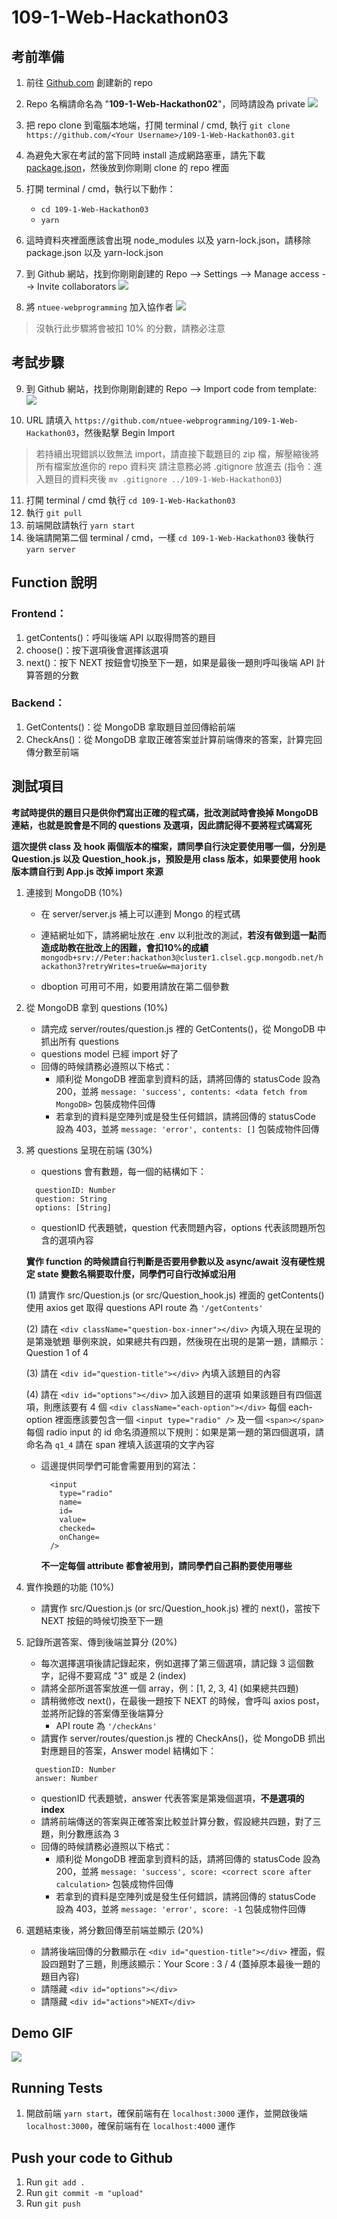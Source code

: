 # 109-1-Web-Hackathon03

<!-- 🚀 [demo video](https://youtu.be/Y-CJbfves4Y) -->

## 考前準備
1. 前往 [Github.com](https://github.com/) 創建新的 repo
2. Repo 名稱請命名為 "**109-1-Web-Hackathon02**"，同時請設為 private
    ![](https://i.imgur.com/f9Emt0Q.png)
   
3. 把 repo clone 到電腦本地端，打開 terminal / cmd, 執行 `git clone https://github.com/<Your Username>/109-1-Web-Hackathon03.git`

4. 為避免大家在考試的當下同時 install 造成網路塞車，請先下載 [package.json](https://drive.google.com/file/d/1z_xm1WhudFH0uxCIm0YrRvMhSnUB8XPn/view?usp=sharing)，然後放到你剛剛 clone 的 repo 裡面

5. 打開 terminal / cmd，執行以下動作：
    * `cd 109-1-Web-Hackathon03`
    * `yarn`
    
6. 這時資料夾裡面應該會出現 node_modules 以及 yarn-lock.json，請移除 package.json 以及 yarn-lock.json

7. 到 Github 網站，找到你剛剛創建的 Repo --> Settings --> Manage access --> Invite collaborators 
![](https://i.imgur.com/mIUD76L.png)

8. 將 `ntuee-webprogramming` 加入協作者
![](https://i.imgur.com/OtAGeS7.png)

> 沒執行此步驟將會被扣 10% 的分數，請務必注意

## 考試步驟
9. 到 Github 網站，找到你剛剛創建的 Repo --> Import code from template:
    ![](https://i.imgur.com/GXI2F1p.png)

10. URL 請填入 `https://github.com/ntuee-webprogramming/109-1-Web-Hackathon03`，然後點擊 Begin Import
> 若持續出現錯誤以致無法 import，請直接下載題目的 zip 檔，解壓縮後將所有檔案放進你的 repo 資料夾
> 請注意務必將 .gitignore 放進去 (指令：進入題目的資料夾後 `mv .gitignore ../109-1-Web-Hackathon03`)
    
11. 打開 terminal / cmd 執行 `cd 109-1-Web-Hackathon03`
12. 執行 `git pull`
13. 前端開啟請執行 `yarn start`
14. 後端請開第二個 terminal / cmd，一樣 `cd 109-1-Web-Hackathon03` 後執行 `yarn server`

## Function 說明
### Frontend：
1. getContents()：呼叫後端 API 以取得問答的題目
2. choose()：按下選項後會選擇該選項
3. next()：按下 NEXT 按鈕會切換至下一題，如果是最後一題則呼叫後端 API 計算答題的分數

### Backend：
1. GetContents()：從 MongoDB 拿取題目並回傳給前端
2. CheckAns()：從 MongoDB 拿取正確答案並計算前端傳來的答案，計算完回傳分數至前端

## 測試項目
**考試時提供的題目只是供你們寫出正確的程式碼，批改測試時會換掉 MongoDB 連結，也就是說會是不同的 questions 及選項，因此請記得不要將程式碼寫死**

**這次提供 class 及 hook 兩個版本的檔案，請同學自行決定要使用哪一個，分別是 Question.js 以及 Question_hook.js，預設是用 class 版本，如果要使用 hook 版本請自行到 App.js 改掉 import 來源**

1. 連接到 MongoDB (10%)

    * 在 server/server.js 補上可以連到 Mongo 的程式碼
    * 連結網址如下，請將網址放在 .env 以利批改的測試，**若沒有做到這一點而造成助教在批改上的困難，會扣10%的成績**
    `mongodb+srv://Peter:hackathon3@cluster1.clsel.gcp.mongodb.net/hackathon3?retryWrites=true&w=majority`
    
    * dboption 可用可不用，如要用請放在第二個參數

2. 從 MongoDB 拿到 questions (10%)

    * 請完成 server/routes/question.js 裡的 GetContents()，從 MongoDB 中抓出所有 questions
    * questions model 已經 import 好了
    * 回傳的時候請務必遵照以下格式：
      * 順利從 MongoDB 裡面拿到資料的話，請將回傳的 statusCode 設為 200，並將 `message: 'success', contents: <data fetch from MongoDB>` 包裝成物件回傳
      * 若拿到的資料是空陣列或是發生任何錯誤，請將回傳的 statusCode 設為 403，並將 `message: 'error', contents: []` 包裝成物件回傳

3. 將 questions 呈現在前端 (30%)

    * questions 會有數題，每一個的結構如下：
    ```javascript=
      questionID: Number
      question: String
      options: [String]
    ```
    * questionID 代表題號，question 代表問題內容，options 代表該問題所包含的選項內容
    
    **實作 function 的時候請自行判斷是否要用參數以及 async/await**
    **沒有硬性規定 state 變數名稱要取什麼，同學們可自行改掉或沿用**
    
    (1) 請實作 src/Question.js (or src/Question_hook.js) 裡面的 getContents()
        使用 axios get 取得 questions
        API route 為 `'/getContents'`

    (2) 請在 `<div className="question-box-inner"></div>` 內填入現在呈現的是第幾號題
        舉例來說，如果總共有四題，然後現在出現的是第一題，請顯示：Question 1 of 4

    (3) 請在 `<div id="question-title"></div>` 內填入該題目的內容

    (4) 請在 `<div id="options"></div>` 加入該題目的選項
        如果該題目有四個選項，則應該要有 4 個 `<div className="each-option"></div>`
        每個 each-option 裡面應該要包含一個 `<input type="radio" />` 及一個 `<span></span>`
        每個 radio input 的 id 命名須遵照以下規則：如果是第一題的第四個選項，請命名為 `q1_4`
        請在 span 裡填入該選項的文字內容
    * 這邊提供同學們可能會需要用到的寫法：
        ```javascript=
          <input
            type="radio"
            name=
            id=
            value=
            checked=
            onChange=
          />
        ```
        **不一定每個 attribute 都會被用到，請同學們自己斟酌要使用哪些**

4. 實作換題的功能 (10%)

    * 請實作 src/Question.js (or src/Question_hook.js) 裡的 next()，當按下 NEXT 按鈕的時候切換至下一題

5. 記錄所選答案、傳到後端並算分 (20%)

    * 每次選擇選項後請記錄起來，例如選擇了第三個選項，請記錄 3 這個數字，記得不要寫成 "3" 或是 2 (index)
    * 請將全部所選答案放進一個 array，例：[1, 2, 3, 4] (如果總共四題)
    * 請稍微修改 next()，在最後一題按下 NEXT 的時候，會呼叫 axios post，並將所記錄的答案傳至後端算分
      * API route 為 `'/checkAns'`
    * 請實作 server/routes/question.js 裡的 CheckAns()，從 MongoDB 抓出對應題目的答案，Answer model 結構如下：
    ```javascript=
      questionID: Number
      answer: Number
    ```
    * questionID 代表題號，answer 代表答案是第幾個選項，**不是選項的 index**
    * 請將前端傳送的答案與正確答案比較並計算分數，假設總共四題，對了三題，則分數應該為 3
    * 回傳的時候請務必遵照以下格式：
      * 順利從 MongoDB 裡面拿到資料的話，請將回傳的 statusCode 設為 200，並將 `message: 'success', score: <correct score after calculation>` 包裝成物件回傳
      * 若拿到的資料是空陣列或是發生任何錯誤，請將回傳的 statusCode 設為 403，並將 `message: 'error', score: -1` 包裝成物件回傳

6. 選題結束後，將分數回傳至前端並顯示 (20%)

    * 請將後端回傳的分數顯示在 `<div id="question-title"></div>` 裡面，假設四題對了三題，則應該顯示：Your Score : 3 / 4 (蓋掉原本最後一題的題目內容)
    * 請隱藏 `<div id="options"></div>`
    * 請隱藏 `<div id="actions">NEXT</div>`

## Demo GIF
![](https://i.imgur.com/qa8KGAD.gif)

## Running Tests
1. 開啟前端 `yarn start`，確保前端有在 `localhost:3000` 運作，並開啟後端 `localhost:3000`，確保前端有在 `localhost:4000` 運作
    
## Push your code to Github
1. Run `git add .`
2. Run `git commit -m "upload"`
3. Run `git push`
